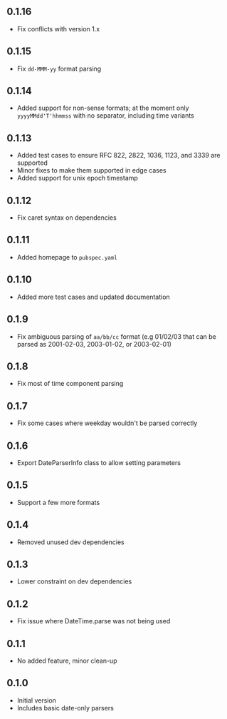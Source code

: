 
## 0.1.16

- Fix conflicts with version 1.x

## 0.1.15

- Fix `dd-MMM-yy` format parsing

## 0.1.14

- Added support for non-sense formats; at the moment only `yyyyMMdd'T'hhmmss` with no separator, including time variants

## 0.1.13

- Added test cases to ensure RFC 822, 2822, 1036, 1123, and 3339 are supported
- Minor fixes to make them supported in edge cases
- Added support for unix epoch timestamp

## 0.1.12

- Fix caret syntax on dependencies

## 0.1.11

- Added homepage to `pubspec.yaml`

## 0.1.10

- Added more test cases and updated documentation

## 0.1.9

- Fix ambiguous parsing of `aa/bb/cc` format (e.g 01/02/03 that can be parsed as 2001-02-03, 2003-01-02, or 2003-02-01)

## 0.1.8

- Fix most of time component parsing

## 0.1.7

- Fix some cases where weekday wouldn't be parsed correctly

## 0.1.6

- Export DateParserInfo class to allow setting parameters

## 0.1.5

- Support a few more formats

## 0.1.4

- Removed unused dev dependencies

## 0.1.3

- Lower constraint on dev dependencies

## 0.1.2

- Fix issue where DateTime.parse was not being used

## 0.1.1

- No added feature, minor clean-up


## 0.1.0

- Initial version
- Includes basic date-only parsers
